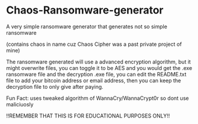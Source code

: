 # Chaos-Ransomware-generator

A very simple ransomware generator that generates not so simple ransomware

(contains chaos in name cuz Chaos Cipher was a  past private project of mine)

The ransomware generated will use a advanced encryption algorithm, but it might overwrite files, you can toggle it to be AES and you would get the .exe ransomware file and the decryption .exe file, you can edit the README.txt file to add your bitcoin address or email address, then you can keep the decryption file to only give after paying.

Fun Fact: uses tweaked algorithm of WannaCry/WannaCrypt0r so dont use maliciuosly

!!REMEMBER THAT THIS IS FOR EDUCATIONAL PURPOSES ONLY!!
